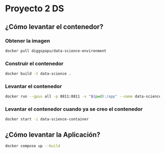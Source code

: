 # Proyecto 2 DS

## ¿Cómo levantar el contenedor?

### Obtener la imagen

```bash
docker pull diggspapu/data-science-environment
```

### Construir el contenedor

```bash
docker build -t data-science .
```

### Levantar el contenedor

```bash
docker run --gpus all -p 8811:8811 -v "$(pwd):/app" --name data-science-container -d data-science
```

### Levantar el contenedor cuando ya se creo el contenedor

```bash
docker start -i data-science-container
```

## ¿Cómo levantar la Aplicación?

```bash
docker compose up --build
```
